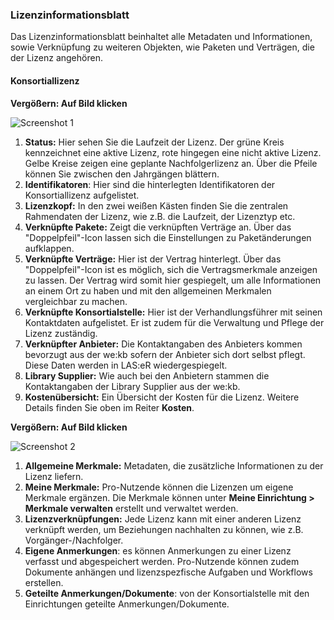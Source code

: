 ### Lizenzinformationsblatt
Das Lizenzinformationsblatt beinhaltet alle Metadaten und Informationen, sowie Verknüpfung zu weiteren Objekten, wie Paketen und Verträgen, die der Lizenz angehören. 

#### Konsortiallizenz
**Vergößern: Auf Bild klicken**

![Screenshot 1]({{url_laser_static}}/media/subscription/subHelp1.png "Klicken, um Größe zu ändern")

1.	**Status:** Hier sehen Sie die Laufzeit der Lizenz. Der grüne Kreis kennzeichnet eine aktive Lizenz, rote hingegen eine nicht aktive Lizenz. Gelbe Kreise zeigen eine geplante Nachfolgerlizenz an. Über die Pfeile können Sie zwischen den Jahrgängen blättern.
2.	**Identifikatoren**: Hier sind die hinterlegten Identifikatoren der Konsortiallizenz aufgelistet.   
3.	**Lizenzkopf:** In den zwei weißen Kästen finden Sie die zentralen Rahmendaten der Lizenz, wie z.B. die Laufzeit, der Lizenztyp etc.
4.	**Verknüpfte Pakete:** Zeigt die verknüpften Verträge an. Über das "Doppelpfeil"-Icon lassen sich die Einstellungen zu Paketänderungen aufklappen.
5.	**Verknüpfte Verträge:** Hier ist der Vertrag hinterlegt. Über das "Doppelpfeil"-Icon ist es möglich, sich die Vertragsmerkmale anzeigen zu lassen. Der Vertrag wird somit hier gespiegelt, um alle Informationen an einem Ort zu haben und mit den allgemeinen Merkmalen vergleichbar zu machen.
6.	**Verknüpfte Konsortialstelle:** Hier ist der Verhandlungsführer mit seinen Kontaktdaten aufgelistet. Er ist zudem für die Verwaltung und Pflege der Lizenz zuständig.   
7.	**Verknüpfter Anbieter:** Die Kontaktangaben des Anbieters kommen bevorzugt aus der we:kb sofern der Anbieter sich dort selbst pflegt. Diese Daten werden in LAS:eR wiedergespiegelt.
8.	**Library Supplier:** Wie auch bei den Anbietern stammen die Kontaktangaben der Library Supplier aus der we:kb.
9.	**Kostenübersicht:** Ein Übersicht der Kosten für die Lizenz. Weitere Details finden Sie oben im Reiter **Kosten**.  

**Vergößern: Auf Bild klicken**

![Screenshot 2]({{url_laser_static}}/media/subscription/subHelp2.png "Klicken, um Größe zu ändern")
  
1.	**Allgemeine Merkmale:** Metadaten, die zusätzliche Informationen zu der Lizenz liefern.
2. **Meine Merkmale:** Pro-Nutzende können die Lizenzen um eigene Merkmale ergänzen. Die Merkmale können unter **Meine Einrichtung > Merkmale verwalten** erstellt und verwaltet werden.     
3. **Lizenzverknüpfungen:** Jede Lizenz kann mit einer anderen Lizenz verknüpft werden, um Beziehungen nachhalten zu können, wie z.B. Vorgänger-/Nachfolger.
4. **Eigene Anmerkungen**: es können Anmerkungen zu einer Lizenz verfasst und abgespeichert werden. Pro-Nutzende können zudem Dokumente anhängen und lizenzspezfische Aufgaben und Workflows erstellen.
5. **Geteilte Anmerkungen/Dokumente**: von der Konsortialstelle mit den Einrichtungen geteilte Anmerkungen/Dokumente.

